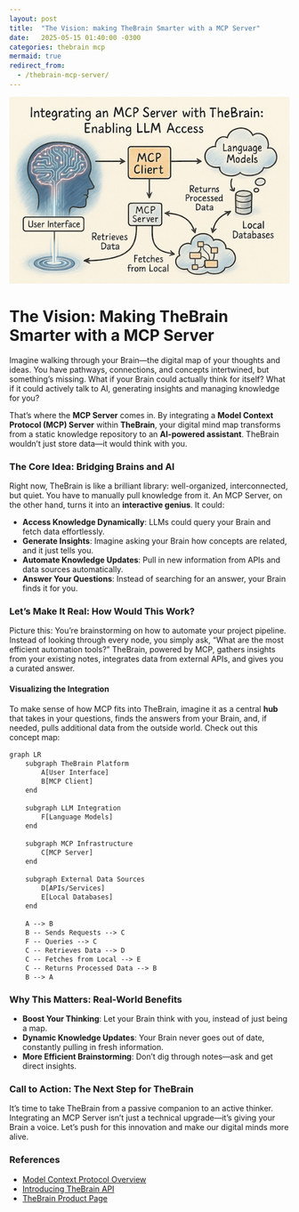 ```yaml
---
layout: post
title:  "The Vision: making TheBrain Smarter with a MCP Server"
date:   2025-05-15 01:40:00 -0300
categories: thebrain mcp
mermaid: true
redirect_from: 
  - /thebrain-mcp-server/
---
```


<img src="/assets/images/thebrain-mcp-server.png" alt="TheBrain MCP Server">

# **The Vision: Making TheBrain Smarter with a MCP Server**

Imagine walking through your Brain—the digital map of your thoughts and ideas. You have pathways, connections, and concepts intertwined, but something’s missing. What if your Brain could actually think for itself? What if it could actively talk to AI, generating insights and managing knowledge for you?

That’s where the **MCP Server** comes in. By integrating a **Model Context Protocol (MCP) Server** within **TheBrain**, your digital mind map transforms from a static knowledge repository to an **AI-powered assistant**. TheBrain wouldn’t just store data—it would think with you.

### The Core Idea: Bridging Brains and AI

Right now, TheBrain is like a brilliant library: well-organized, interconnected, but quiet. You have to manually pull knowledge from it. An MCP Server, on the other hand, turns it into an **interactive genius**. It could:

* **Access Knowledge Dynamically**: LLMs could query your Brain and fetch data effortlessly.
* **Generate Insights**: Imagine asking your Brain how concepts are related, and it just tells you.
* **Automate Knowledge Updates**: Pull in new information from APIs and data sources automatically.
* **Answer Your Questions**: Instead of searching for an answer, your Brain finds it for you.

### Let’s Make It Real: How Would This Work?

Picture this: You’re brainstorming on how to automate your project pipeline. Instead of looking through every node, you simply ask, “What are the most efficient automation tools?” TheBrain, powered by MCP, gathers insights from your existing notes, integrates data from external APIs, and gives you a curated answer.

#### Visualizing the Integration

To make sense of how MCP fits into TheBrain, imagine it as a central **hub** that takes in your questions, finds the answers from your Brain, and, if needed, pulls additional data from the outside world. Check out this concept map:

```mermaid!
graph LR
    subgraph TheBrain Platform
        A[User Interface]
        B[MCP Client]
    end

    subgraph LLM Integration
        F[Language Models]
    end

    subgraph MCP Infrastructure
        C[MCP Server]
    end

    subgraph External Data Sources
        D[APIs/Services]
        E[Local Databases]
    end

    A --> B
    B -- Sends Requests --> C
    F -- Queries --> C
    C -- Retrieves Data --> D
    C -- Fetches from Local --> E
    C -- Returns Processed Data --> B
    B --> A
```

### Why This Matters: Real-World Benefits

* **Boost Your Thinking**: Let your Brain think with you, instead of just being a map.
* **Dynamic Knowledge Updates**: Your Brain never goes out of date, constantly pulling in fresh information.
* **More Efficient Brainstorming**: Don’t dig through notes—ask and get direct insights.

### Call to Action: The Next Step for TheBrain

It’s time to take TheBrain from a passive companion to an active thinker. Integrating an MCP Server isn’t just a technical upgrade—it’s giving your Brain a voice. Let’s push for this innovation and make our digital minds more alive.

### References

* [Model Context Protocol Overview](https://modelcontextprotocol.io/)
* [Introducing TheBrain API](https://www.thebrain.com/blog/introducing-thebrain-api)
* [TheBrain Product Page](https://www.thebrain.com/products/thebrain)
